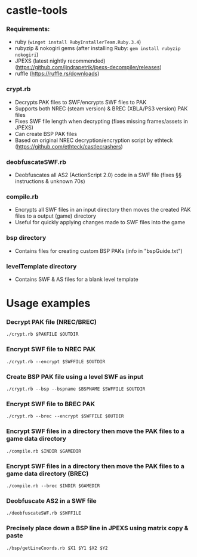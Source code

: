 # castle-tools

### Requirements:
- ruby (`winget install RubyInstallerTeam.Ruby.3.4`)
- rubyzip & nokogiri gems (after installing Ruby: `gem install rubyzip nokogiri`)
- JPEXS (latest nightly recommended) (https://github.com/jindrapetrik/jpexs-decompiler/releases) 
- ruffle (https://ruffle.rs/downloads)

### crypt.rb
- Decrypts PAK files to SWF/encrypts SWF files to PAK
- Supports both NREC (steam version) & BREC (XBLA/PS3 version) PAK files
- Fixes SWF file length when decrypting (fixes missing frames/assets in JPEXS)
- Can create BSP PAK files
- Based on original NREC decryption/encryption script by ethteck (https://github.com/ethteck/castlecrashers)

### deobfuscateSWF.rb
- Deobfuscates all AS2 (ActionScript 2.0) code in a SWF file (fixes §§ instructions & unknown 70s)

### compile.rb
- Encrypts all SWF files in an input directory then moves the created PAK files to a output (game) directory
- Useful for quickly applying changes made to SWF files into the game

### bsp directory
- Contains files for creating custom BSP PAKs (info in "bspGuide.txt")

### levelTemplate directory
- Contains SWF & AS files for a blank level template

# Usage examples

### Decrypt PAK file (NREC/BREC)
```
./crypt.rb $PAKFILE $OUTDIR
```

### Encrypt SWF file to NREC PAK
```
./crypt.rb --encrypt $SWFFILE $OUTDIR 
```

### Create BSP PAK file using a level SWF as input
```
./crypt.rb --bsp --bspname $BSPNAME $SWFFILE $OUTDIR
```

### Encrypt SWF file to BREC PAK
```
./crypt.rb --brec --encrypt $SWFFILE $OUTDIR
```

### Encrypt SWF files in a directory then move the PAK files to a game data directory
```
./compile.rb $INDIR $GAMEDIR
```

### Encrypt SWF files in a directory then move the PAK files to a game data directory (BREC)
```
./compile.rb --brec $INDIR $GAMEDIR
```

### Deobfuscate AS2 in a SWF file
```
./deobfuscateSWF.rb $SWFFILE
```

### Precisely place down a BSP line in JPEXS using matrix copy & paste
```
./bsp/getLineCoords.rb $X1 $Y1 $X2 $Y2
```
